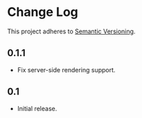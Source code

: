 # Change Log
This project adheres to [Semantic Versioning](http://semver.org/).

## 0.1.1
* Fix server-side rendering support.

## 0.1
* Initial release.
